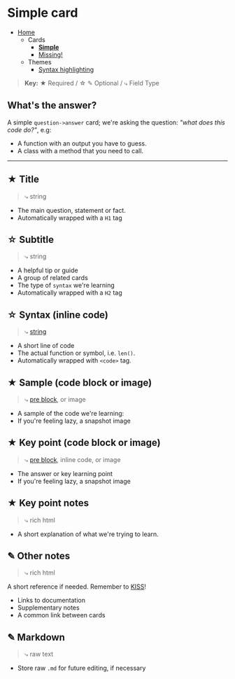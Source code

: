 # Simple card

- [Home](../../../README.md)
    - Cards
      + **[Simple](../simple/index.md)**
      + [Missing!](../missing/index.md)
    - Themes
      + [Syntax highlighting](../highlight/index.md)


> **Key:** ★ Required / ☆ ✎ Optional / ⤷ Field Type

## What's the answer?

A simple `question->answer` card; we're asking the question: _"what does this code do?"_, e.g:

- A function with an output you have to guess.
- A class with a method that you need to call.




----

## ★ Title

> ⤷ string

- The main question, statement or fact.
- Automatically wrapped with a `H1` tag


## ☆ Subtitle

> ⤷ string

- A helpful tip or guide
- A group of related cards
- The type of `syntax` we're learning
- Automatically wrapped with a `H2` tag


## ☆ Syntax (inline code)

> ⤷ [string](../highlight/index.md#basic-syntax-highlighting)

- A short line of code
- The actual function or symbol, i.e. `len()`.
- Automatically wrapped with `<code>` tag.


## ★ Sample (code block or image)

> ⤷ [pre block](../highlight/index.md#full-syntax-highlighting), or image

- A sample of the code we're learning:
- If you're feeling lazy, a snapshot image


## ★ Key point (code block or image)

> ⤷ [pre block](../highlight/index.md#full-syntax-highlighting), inline code, or image

- The answer or key learning point
- If you're feeling lazy, a snapshot image


## ★ Key point notes

> ⤷ rich html

- A short explanation of what we're trying to learn.


## ✎ Other notes

> ⤷ rich html

A short reference if needed. Remember to [KISS](../../../#keep-it-simple-stupid)!

- Links to documentation
- Supplementary notes
- A common link between cards


## ✎ Markdown

> ⤷ raw text

- Store raw `.md` for future editing, if necessary
